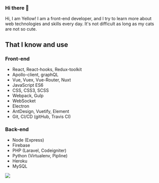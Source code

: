 ### Hi there 👋
Hi, I am Yellow! I am a front-end developer, and I try to learn more about web technologies and skills every day. It's not difficult as long as my cats are not so cute.

## That I know and use
### Front-end
- React, React-hooks, Redux-toolkit
- Apollo-client, graphQL
- Vue, Vuex, Vue-Router, Nuxt
- JavaScript ES6
- CSS, CSS3, SCSS
- Webpack, Gulp
- WebSocket
- Electron
- AntDesign, Vuetify, Element
- Git, CI/CD (gitHub, Travis CI)

### Back-end
- Node (Express)
- Firebase
- PHP (Laravel, Codeigniter)
- Python (Virtualenv, Pipline)
- Heroku
- MySQL

![](https://visitor-badge.glitch.me/badge?page_id=XXuain)

<!--
**XXuain/XXuain** is a ✨ _special_ ✨ repository because its `README.md` (this file) appears on your GitHub profile.

Here are some ideas to get you started:

- 🔭 I’m currently working on ...
- 🌱 I’m currently learning ...
- 👯 I’m looking to collaborate on ...
- 🤔 I’m looking for help with ...
- 💬 Ask me about ...
- 📫 How to reach me: ...
- 😄 Pronouns: ...
- ⚡ Fun fact: ...
-->
